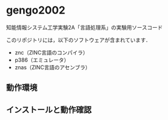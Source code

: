 # gengo2002

知能情報システム工学実験2A「言語処理系」の実験用ソースコード

このリポジトリには，以下のソフトウェアが含まれています．

- znc（ZINC言語のコンパイラ）
- p386（エミュレータ）
- znas（ZINC言語のアセンブラ）

## 動作環境

## インストールと動作確認
